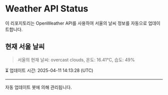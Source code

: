 
# Weather API Status

이 리포지토리는 OpenWeather API를 사용하여 서울의 날씨 정보를 자동으로 업데이트합니다.

## 현재 서울 날씨
> 서울의 현재 날씨: overcast clouds, 온도: 16.41°C, 습도: 49%

⏳ 업데이트 시간: 2025-04-11 14:13:28 (UTC)

---
자동 업데이트 봇에 의해 관리됩니다.
